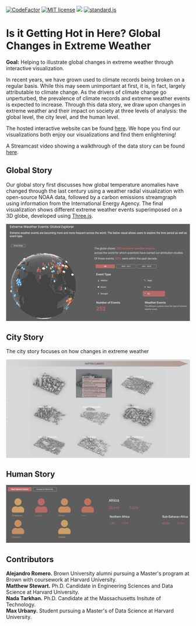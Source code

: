 [![CodeFactor](https://www.codefactor.io/repository/github/climate-crew/d3-climate-visualization/badge)](https://www.codefactor.io/repository/github/climate-crew/d3-climate-visualization)
[![MIT license](https://img.shields.io/badge/License-MIT-blue.svg)](https://lbesson.mit-license.org/)
![](https://img.shields.io/github/repo-size/Climate-Crew/d3-climate-visualization.svg?label=Repo%20size&style=flat-square)
[![standard.js](https://img.shields.io/badge/code%20style-standardjs-%23f3df49)](https://standardjs.com/)


# Is it Getting Hot in Here? Global Changes in Extreme Weather

**Goal:** Helping to illustrate global changes in extreme weather through interactive visualization.

In recent years, we have grown used to climate records being broken on a regular basis. While this may seem unimportant at first, it is, in fact, largely attributable to climate change. As the drivers of climate change go unperturbed, the prevalence of climate records and extreme weather events is expected to increase. Through this data story, we draw upon changes in extreme weather and their impact on society at three levels of analysis: the global level, the city level, and the human level.

The hosted interactive website can be found [here](https://climate-crew.github.io/d3-climate-visualization/). We hope you find our visualizations both enjoy our visualizations and find them enlightening!

A Streamcast video showing a walkthrough of the data story can be found [here](https://streamcastnetwork.com/).

## Global Story

Our global story first discusses how global temperature anomalies have changed through the last century using a weather radial visualization with open-source NOAA data, followed by a carbon emissions streamgraph using information from the International Energy Agency. The final visualization shows different extreme weather events superimposed on a 3D globe, developed using [Three.js](https://threejs.org/).

![Globe Visualization](img/globe_visualization.png?raw=true "Title")

## City Story

The city story focuses on how changes in extreme weather 

![City Visualization](img/city_matrix.png?raw=true "Title")

## Human Story

![Human Visualization](img/human_level.png?raw=true "Title")

## Contributors

**Alejandro Romero.** Brown University alumni pursuing a Master's program at Brown with coursework at Harvard University. <br>
**Matthew Stewart.** Ph.D. Candidate in Engineering Sciences and Data Science at Harvard University. <br>
**Nada Tarkhan.** Ph.D. Candidate at the Massachusetts Insitute of Technology. <br>
**Max Urbany.** Student pursuing a Master's of Data Science at Harvard University. <br>
